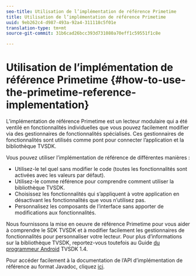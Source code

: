 ```yaml
---
seo-title: Utilisation de l’implémentation de référence Primetime
title: Utilisation de l’implémentation de référence Primetime
uuid: 9eb262c4-d987-493a-92a4-311118c5f01e
translation-type: tm+mt
source-git-commit: 31b6cad26bcc393d731080a70eff1c59551f1c8e

---
```



# Utilisation de l’implémentation de référence Primetime {#how-to-use-the-primetime-reference-implementation}

L’implémentation de référence Primetime est un lecteur modulaire qui a été ventilé en fonctionnalités individuelles que vous pouvez facilement modifier via des gestionnaires de fonctionnalités spécialisés. Ces gestionnaires de fonctionnalités sont utilisés comme pont pour connecter l’application et la bibliothèque TVSDK.

Vous pouvez utiliser l’implémentation de référence de différentes manières :

* Utilisez-le tel quel sans modifier le code (toutes les fonctionnalités sont activées avec les valeurs par défaut).
* Utilisez-le comme référence pour comprendre comment utiliser la bibliothèque TVSDK.
* Choisissez les fonctionnalités qui s’appliquent à votre application en désactivant les fonctionnalités que vous n’utilisez pas.
* Personnalisez les composants de l’interface sans apporter de modifications aux fonctionnalités.

Nous fournissons la mise en oeuvre de référence Primetime pour vous aider à comprendre le SDK TVSDK et à modifier facilement les gestionnaires de fonctionnalités pour personnaliser votre lecteur. Pour plus d’informations sur la bibliothèque TVSDK, reportez-vous toutefois au Guide [du programmeur Android](https://helpx.adobe.com/content/dam/help/en/primetime/programming-guides/psdk_android.pdf) TVSDK 1.4.

Pour accéder facilement à la documentation de l’API d’implémentation de référence au format Javadoc, cliquez [ici](https://help.adobe.com/en_US/primetime/api/reference_implementation/android/javadoc/index.html).
